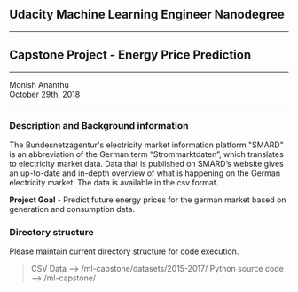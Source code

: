 ## Udacity Machine Learning Engineer Nanodegree
*****

## Capstone Project - Energy Price Prediction
*****
Monish Ananthu <br>
October 29th, 2018
*****
### Description and Background information

The Bundesnetzagentur's electricity market information platform "SMARD" is an abbreviation of the German
term “Strommarktdaten”, which translates to electricity market data. Data that is published on SMARD’s website
gives an up-to-date and in-depth overview of what is happening on the German electricity market. The data is 
available in the csv format. 

**Project Goal** - Predict future energy prices for the german market based on generation and consumption data.

### Directory structure

Please maintain current directory structure for code execution.
> CSV Data --> /ml-capstone/datasets/2015-2017/
> Python source code --> /ml-capstone/
